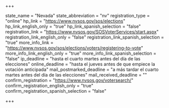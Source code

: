 +++

state_name = "Nevada"
state_abbreviation = "nv"
registration_type = "online"
hp_link = "https://www.nvsos.gov/sos/elections"
hp_link_english_only = "true"
hp_link_spanish_selection = "false"
registration_link = "https://www.nvsos.gov/SOSVoterServices/start.aspx"
registration_link_english_only = "false"
registration_link_spanish_selection = "true"
more_info_link = "https://www.nvsos.gov/sos/elections/voters/registering-to-vote"
more_info_link_english_only = "true"
more_info_link_spanish_selection = "false"
ip_deadline = "hasta el cuarto martes antes del día de las elecciones"
online_deadline = "hasta el jueves antes de que empiece la votación anticipada"
mail_postmarked_deadline = "a más tardar el cuarto martes antes del día de las elecciones"
mail_received_deadline = ""
confirm_registration = "https://www.nvsos.gov/votersearch/"
confirm_registration_english_only = "true"
confirm_registration_spanish_selection = "false"

+++